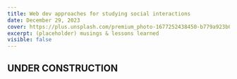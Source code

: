 ```yaml
---
title: Web dev approaches for studying social interactions
date: December 29, 2023
cover: https://plus.unsplash.com/premium_photo-1677252438450-b779a923b0f6?q=80&w=2380&auto=format&fit=crop&ixlib=rb-4.0.3&ixid=M3wxMjA3fDB8MHxwaG90by1wYWdlfHx8fGVufDB8fHx8fA%3D%3D
excerpt: (placeholder) musings & lessons learned
visible: false
---
```


## UNDER CONSTRUCTION
